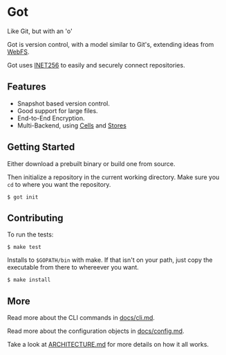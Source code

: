 # Got
Like Git, but with an 'o'

Got is version control, with a model similar to Git's, extending ideas from [WebFS](https://github.com/brendoncarroll/webfs).

Got uses [INET256](https://github.com/inet256/inet256) to easily and securely connect repositories.

## Features
- Snapshot based version control.
- Good support for large files.
- End-to-End Encryption.
- Multi-Backend, using [Cells](./pkg/cells) and [Stores](./pkg/stores)

## Getting Started
Either download a prebuilt binary or build one from source.

Then initialize a repository in the current working directory.
Make sure you `cd` to where you want the repository.
```shell
$ got init
```

## Contributing
To run the tests:
```shell
$ make test
```

Installs to `$GOPATH/bin` with make.
If that isn't on your path, just copy the executable from there to whereever you want.

```shell
$ make install
```

## More
Read more about the CLI commands in [docs/cli.md](./docs/cli.md).

Read more about the configuration objects in [docs/config.md](./docs/config.md).

Take a look at [ARCHITECTURE.md](./ARCHITECTURE.md) for more details on how it all works.
